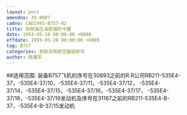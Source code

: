 ```yaml
---
layout: post
amendno: 39-0987
cadno: CAD1993-B757-02
title: 拆除高压油泵端的卡圈
date: 1993-05-18 00:00:00 +0800
effdate: 1993-05-20 00:00:00 +0800
tag: B757
categories: 民航总局航空器适航司
author: 陈建军
---
```


##适用范围:
装备B757飞机的序号在30893之前的R.R公司RB211-535E4-37，-535E4-37/10，-535E4-37/11，-535E4-37/12， -535E4-37/14，-535E4-37/15，-535E4-37/16，-535E4-37/17， -535E4-37/18，-535E4-37/19发动机及序号在31167之前的RB211-535E4-B-37，-535E4-B-37/15发动机

